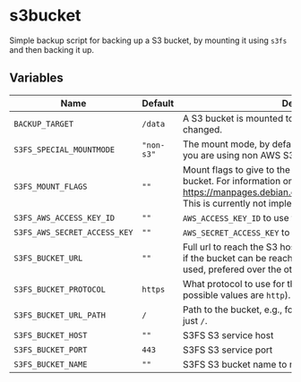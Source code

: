 # s3bucket

Simple backup script for backing up a S3 bucket, by mounting it using `s3fs` and then backing it up.

## Variables

| Name | Default | Description |
| ---- | ------- | ----------- |
| `BACKUP_TARGET` | `/data` | A S3 bucket is mounted to this path. The path cannot be changed. |
| `S3FS_SPECIAL_MOUNTMODE` | `"non-s3"` | The mount mode, by default we assume it **is** AWS S3. If you are using non AWS S3 storage, set this to `non-s3`!  |
| `S3FS_MOUNT_FLAGS` | `""` | Mount flags to give to the `sefs` command, to mount the bucket. For information on this check, e.g., the man page https://manpages.debian.org/unstable/s3fs/s3fs.1.en.html. This is currently not implemented. |
| `S3FS_AWS_ACCESS_KEY_ID` | `""` | `AWS_ACCESS_KEY_ID` to use for the s3fs bucket mount. |
| `S3FS_AWS_SECRET_ACCESS_KEY` | `""` | `AWS_SECRET_ACCESS_KEY` to use for the s3fs bucket mount. |
| `S3FS_BUCKET_URL` | `""` | Full url to reach the S3 host and / or bucket (depending on if the bucket can be reached by path or dns style). If set is used, prefered over the other `S3FS_BUCKET_*` variables. |
| `S3FS_BUCKET_PROTOCOL` | `https` | What protocol to use for the bucket connection (other possible values are `http`). |
| `S3FS_BUCKET_URL_PATH` | `/` | Path to the bucket, e.g., for DNS style buckets should be just `/`. |
| `S3FS_BUCKET_HOST` | `""` | S3FS S3 service host |
| `S3FS_BUCKET_PORT` | `443` | S3FS S3 service port |
| `S3FS_BUCKET_NAME` | `""` | S3FS S3 bucket name to mount. |
